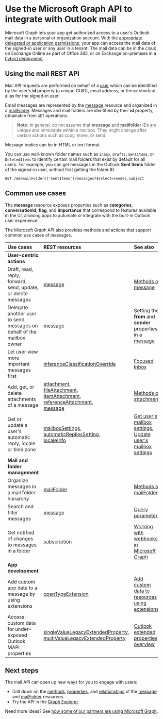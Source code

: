 # Use the Microsoft Graph API to integrate with Outlook mail

Microsoft Graph lets your app get authorized access to a user's Outlook mail data in a personal or organization account. 
With the [appropriate delegated or application permissions](../../../authorization/permission_scopes.md), your app can access the mail data of 
the signed-in user or any user in a tenant. The mail data can be in the cloud on Exchange Online as part of Office 365, or on 
Exchange on-premises in a [hybrid deployment](../../../concepts/hybrid_rest_support.md).

## Using the mail REST API
Mail API requests are performed on behalf of a [user](../resources/user.md) which can be identified by the user's **id** property (a unique GUID), email address, 
or the `me` shortcut alias for the signed-in user.

Email messages are represented by the [message](../resources/message.md) resource and organized in a [mailFolder](../resources/mailfolder.md).
Messages and mail folders are identified by their **id** property, obtainable from `GET` operations. 

>**Note:** In general, do not assume that **message** and **mailfolder** IDs are unique and immutable within a mailbox. They might change after certain 
actions such as copy, move, or send. 

Message bodies can be in HTML or text format.

You can use well-known folder names such as `Inbox`, `Drafts`, `SentItems`, or `DeletedItems` to identify certain mail folders that exist by default for all users.
For example, you can get messages in the Outlook **Sent Items** folder of the signed-in user, without first getting the folder ID.
```
GET /me/mailFolders('SentItems')/messages?$select=sender,subject
```

## Common use cases 

The **message** resource exposes properties such as **categories**, **conversationId**, **flag**, and **importance** that correspond to features 
available in the UI, allowing apps to automate or integrate with the built-in Outlook user experience. 

The Microsoft Graph API also provides methods and actions that support common use cases of messages. 

| Use cases		   | REST resources	| See also |
|:---------------|:--------|:----------|
| **User-centric actions** | | |
| Draft, read, reply, forward, send, update, or delete messages | [message](../resources/message.md) | [Methods of message](../resources/message.md#methods) |
| Delegate another user to send messages on behalf of the mailbox owner | [message](../resources/message.md) | Setting the **from** and **sender** properties in a [message](../resources/message.md) |
| Let user view more important messages first | [inferenceClassificationOverride](../resources/inferenceClassificationOverride.md) | [Focused Inbox](../resources/manage_focused_inbox.md) |
| Add, get, or delete attachments of a message | [attachment](../resources/attachment.md), <br> [fileAttachment](../resources/fileattachment.md), <br> [itemAttachment](../resources/itemattachment.md), <br> [referenceAttachment](../resources/referenceattachment.md), <br> [message](../resources/message.md) | [Methods of attachment](../resources/attachment.md#methods) |
| Get or update a user's automatic reply, locale or time zone | [mailboxSettings](../resources/mailboxsettings.md), <br> [automaticRepliesSetting](../resources/automaticrepliessetting.md), <br> [localeInfo](../resources/localeinfo.md) | [Get user's mailbox settings](../api/user_get_mailboxsettings.md), <br> [Update user's mailbox settings](../api/user_update_mailboxsettings.md) |
| **Mail and folder management** | | |
| Organize messages in a mail folder hierarchy | [mailFolder](../resources/mailfolder.md)  | [Methods of mailFolder](../resources/mailfolder.md#methods) |
| Search and filter messages | [message](../resources/message.md) | [Query parameters](../../../overview/query_parameters.md)  |
| Get notified of changes to messages in a folder | [subscription](../resources/subscription.md) | [Working with webhooks in Microsoft Graph](../resources/webhooks.md) |
| **App development** | | |
| Add custom app data to a message by using extensions | [openTypeExtension](../resources/opentypeextension.md) | [Add custom data to resources using extensions](../../../concepts/extensibility_overview.md) |
| Access custom data for under-exposed Outlook MAPI properties | [singleValueLegacyExtendedProperty](../resources/singlevaluelegacyextendedproperty.md), <br> [multiValueLegacyExtendedProperty](../resources/multivaluelegacyextendedproperty.md) | [Outlook extended properties overview](../resources/extended-properties-overview.md) |




## Next steps
The mail API can open up new ways for you to engage with users: 

- Drill down on the [methods](../resources/message.md#methods), [properties](../resources/message.md#properties), and [relationships](../resources/message.md#relationships) 
of the [message](../resources/message.md) and [mailFolder](../resources/mailfolder.md) resources.
- Try the API in the [Graph Explorer](https://developer.microsoft.com/en-us/graph/graph-explorer).

Need more ideas? See [how some of our partners are using Microsoft Graph](https://developer.microsoft.com/en-us/graph/graph/examples#partners).


